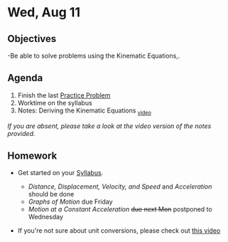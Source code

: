 Wed, Aug 11
=========  

Objectives
------------
-Be able to solve problems using the Kinematic Equations,.

Agenda  
---------  

 1. Finish the last [Practice Problem](https://avon.schoology.com/course/5138386902/materials/gp/5183494381)
 2. Worktime on the syllabus
 3. Notes: Deriving the Kinematic Equations <sub>[video]()</sub>
 
*If you are absent, please take a look at the video version of the notes provided.*

Homework
-------------  
- Get started on your [Syllabus](https://avon.schoology.com/course/5138386902/materials?f=469192557). 

	- *Distance, Displacement, Velocity, and Speed* and *Acceleration* should be done
	- *Graphs of Motion* due Friday
	- *Motion at a Constant Acceleration* ~~due next Mon~~ postponed to Wednesday
- If you're not sure about unit conversions, please check out [this video](https://www.youtube.com/watch?v=wwtcSoBxv4w)
<!--stackedit_data:
eyJoaXN0b3J5IjpbMTMzNjE5NjczOSwtMTI5NjE1MTUwOCwtMT
EzOTc2NTkzNiw0ODU1MzEzMjcsLTM4MDAzMzk5LC03ODgwNjIz
LC00NTI3MTkxMzQsLTg0NDM4NjUsLTExMTM1ODg3MCwxNDQyOD
Y2OTY1LC05NDAzMjI5ODYsLTc3ODI4ODAyNiw1NDYzMzE4MjMs
NTYxNjIyNjk4LC0yMTE0MDk4ODg1LC02ODAyMjc3MzksMjAzND
UxNjUzMCwxMzQ4MDEyMjg3LDE3NDU3Mjg4MCwtMTQyNjQwNzQw
OF19
-->
